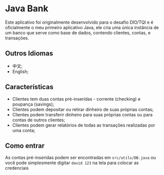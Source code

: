 # Java Bank

Este aplicativo foi originalmente desenvolvido para o desafio DIO/TQI e é oficialmente o meu primeiro aplicativo Java, ele cria uma única instância
de um banco que serve como base de dados, contendo clientes, contas, e transações.

## Outros Idiomas

* 中文;
* English;

## Características

* Clientes tem duas contas pré-inseridas - corrente (checking) e poupança (savings);
* Clientes podem depositar ou retirar dinheiro de suas próprias contas;
* Clientes podem transferir dinheiro para suas próprias contas ou para contas de outros clientes;
* Clientes podem gerar relatórios de todas as transações realizadas por uma conta;

## Como entrar

As contas pré-inseridas podem ser encontradas em `src/utils/DB.java` ou você pode simplesmente digitar `david 123` na tela para colocar as credenciais